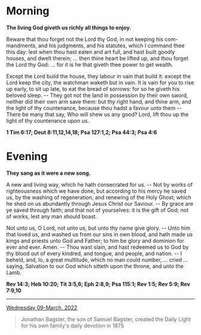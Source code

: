 # Morning

**The living God giveth us richly all things to enjoy.**
 
Beware that thou forget not the Lord thy God, in not keeping his com-mandments, and his judgments, and his statutes, which I command thee this day: lest when thou hast eaten and art full, and hast built goodly houses, and dwelt therein; ... then thine heart be lifted up, and thou forget the Lord thy God: ... for it is he that giveth thee power to get wealth.
 
Except the Lord build the house, they labour in vain that build it: except the Lord keep the city, the watchman waketh but in vain. It is vain for you to rise up early, to sit up late, to eat the bread of sorrows: for so he giveth his beloved sleep. -- They got not the land in possession by their own sword, neither did their own arm save them: but thy right hand, and thine arm, and the light of thy countenance, because thou hadst a favour unto them -- There be many that say, Who will shew us any good? Lord, lift thou up the light of thy countenance upon us.  

**1 Tim 6:17; Deut 8:11,12,14,18; Psa 127:1,2; Psa 44:3; Psa 4:6**

# Evening

**They sang as it were a new song.**
 
A new and living way, which he hath consecrated for us. -- Not by works of righteousness which we have done, but according to his mercy he saved us, by the washing of regeneration, and renewing of the Holy Ghost; which he shed on us abundantly through Jesus Christ our Saviour. -- By grace are ye saved through faith; and that not of yourselves: it is the gift of God; not of works, lest any man should boast.
 
Not unto us, O Lord, not unto us, but unto thy name give glory. -- Unto him that loved us, and washed us from our sins in own blood, and hath made us kings and priests unto God and Father; to him be glory and dominion for ever and ever. Amen. -- Thou wast slain, and hast redeemed us to God by thy blood out of every kindred, and tongue, and people, and nation. -- I beheld, and, lo, a great multitude, which no man could number, ... cried ... saying, Salvation to our God which sitteth upon the throne, and unto the Lamb.  

**Rev 14:3; Heb 10:20; Tit 3:5,6; Eph 2:8,9; Psa 115:1; Rev 1:5; Rev 5:9; Rev 7:9,10**

---

[Wednesday 09-March, 2022](https://t.me/s/daily_light)

> Jonathan Bagster, the son of Samuel Bagster, created the Daily Light for his own family's daily devotion in 1875

